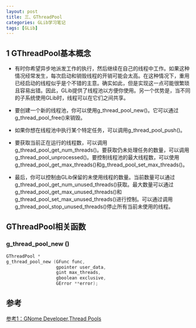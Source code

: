 ```yaml
---
layout: post
title: 三、GThreadPool
categories: GLib学习笔记
tags: [GLib]
---
```


## 1 GThreadPool基本概念

- 有时你希望异步地派发工作的执行，然后继续在自己的线程中工作。如果这种情况经常发生，每次启动和销毁线程的开销可能会太高。在这种情况下，重用已经启动的线程似乎是个不错的主意。确实如此，但是实现这一点可能很繁琐且容易出错。因此，GLib提供了线程池以方便你使用。另一个优势是，当不同的子系统使用GLib时，线程可以在它们之间共享。

- 要创建一个新的线程池，你可以使用g_thread_pool_new()。它可以通过g_thread_pool_free()来销毁。

- 如果你想在线程池中执行某个特定任务，可以调用g_thread_pool_push()。

- 要获取当前正在运行的线程数，可以调用g_thread_pool_get_num_threads()。要获取仍未处理任务的数量，可以调用g_thread_pool_unprocessed()。要控制线程池的最大线程数，可以使用g_thread_pool_get_max_threads()和g_thread_pool_set_max_threads()。

- 最后，你可以控制由GLib保留的未使用线程的数量。当前数量可以通过g_thread_pool_get_num_unused_threads()获取。最大数量可以通过g_thread_pool_get_max_unused_threads()和g_thread_pool_set_max_unused_threads()进行控制。可以通过调用g_thread_pool_stop_unused_threads()停止所有当前未使用的线程。

## GThreadPool相关函数

### g_thread_pool_new ()

```c
GThreadPool *
g_thread_pool_new (GFunc func,
                   gpointer user_data,
                   gint max_threads,
                   gboolean exclusive,
                   GError **error);
```

## 参考
[参考1：GNome Developer,Thread Pools](https://developer-old.gnome.org/glib/stable/glib-Thread-Pools.html)